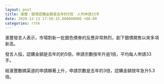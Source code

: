 ```yaml
---
layout: post
title: 滙豐：銀債認購金額是去年約5倍　人均申請33手
date: 2020-12-11 17:50:15.000000000 +08:00
categories: rthk
---
```


滙豐發言人表示，市場對新一批銀色債券的反應非常熱烈，創下銀債開售以來多項新高。

發言人指，認購金額是去年的約5倍，申請宗數按年升逾1倍，平均每人申請33手。

經滙豐數碼渠道的申請顯著上升，申請宗數是去年的3倍，認購金額按年急升5.3倍。
